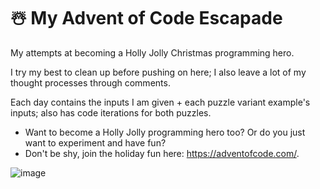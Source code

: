 # ☃️ My Advent of Code Escapade

My attempts at becoming a Holly Jolly Christmas programming hero.

I try my best to clean up before pushing on here; I also leave a lot of my thought processes through comments.

Each day contains the inputs I am given + each puzzle variant example's inputs; also has code iterations for both puzzles.

- Want to become a Holly Jolly programming hero too? Or do you just want to experiment and have fun?
- Don't be shy, join the holiday fun here: https://adventofcode.com/.

![image](https://github.com/dev-alto/Advent-Calender-of-Code-2023/assets/51037255/df094233-ba97-40fc-8c43-8f90b805ee2e)
